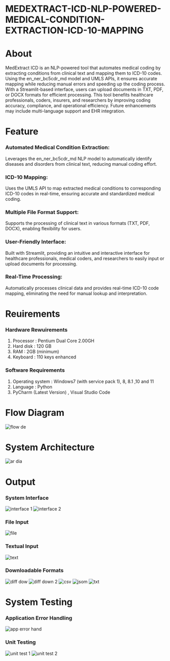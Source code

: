 # MEDEXTRACT-ICD-NLP-POWERED-MEDICAL-CONDITION-EXTRACTION-ICD-10-MAPPING

# About
MedExtract ICD is an NLP-powered tool that automates medical coding by extracting conditions from clinical text and mapping them to ICD-10 codes. Using the en_ner_bc5cdr_md model and UMLS APIs, it ensures accurate mapping while reducing manual errors and speeding up the coding process. With a Streamlit-based interface, users can upload documents in TXT, PDF, or DOCX formats for efficient processing. This tool benefits healthcare professionals, coders, insurers, and researchers by improving coding accuracy, compliance, and operational efficiency. Future enhancements may include multi-language support and EHR integration.

# Feature
### Automated Medical Condition Extraction:
Leverages the en_ner_bc5cdr_md NLP model to automatically identify diseases and disorders from clinical text, reducing manual coding effort.

### ICD-10 Mapping: 
Uses the UMLS API to map extracted medical conditions to corresponding ICD-10 codes in real-time, ensuring accurate and standardized medical coding.

### Multiple File Format Support: 
Supports the processing of clinical text in various formats (TXT, PDF, DOCX), enabling flexibility for users.

### User-Friendly Interface: 
Built with Streamlit, providing an intuitive and interactive interface for healthcare professionals, medical coders, and researchers to easily input or upload documents for processing.

### Real-Time Processing: 
Automatically processes clinical data and provides real-time ICD-10 code mapping, eliminating the need for manual lookup and interpretation.

# Reuirements
### Hardware Rewuirements
1. Processor : Pentium Dual Core 2.00GH
2. Hard disk : 120 GB
3. RAM : 2GB (minimum)
4. Keyboard : 110 keys enhanced

### Software Requirements
1. Operating system : Windows7 (with service pack 1), 8, 8.1 ,10 and 11
2. Language : Python
3. PyCharm (Latest Version) , Visual Studio Code

# Flow Diagram
![flow de](https://github.com/user-attachments/assets/4064fa89-2b5c-4da8-93bb-fd89772ecf35)

# System Architecture
![ar dia](https://github.com/user-attachments/assets/b970cf90-b091-4682-8fb5-5461455202a0)

# Output
### System Interface
![interface 1](https://github.com/user-attachments/assets/60e184f3-1698-495c-8e77-4a9e26d6295d)
![interface 2](https://github.com/user-attachments/assets/0e7056c5-d8ea-4f00-8a52-0ad909778c67)

### File Input
![file](https://github.com/user-attachments/assets/a0a969bf-b423-4289-8ec1-80faf790fbe6)

### Textual Input
![text](https://github.com/user-attachments/assets/e618dc6b-6a15-4dea-a364-ade923bae179)

### Downloadable Formats
![diff dow](https://github.com/user-attachments/assets/ef3f2e5d-1ae7-4c72-b688-ad9875d9a848)
![diff down 2](https://github.com/user-attachments/assets/73101bd3-f0c5-4bbc-9640-93d2df14020a)
![csv](https://github.com/user-attachments/assets/31cd42b2-25b5-4eef-9b35-446986613e6b)
![jsom](https://github.com/user-attachments/assets/69e1bc2b-1d9c-4e6b-91f6-c1bf31ecb49f)
![txt](https://github.com/user-attachments/assets/94c4651e-5296-4a5e-9227-17ada5abe33c)

# System Testing
### Application Error Handling
![app error hand](https://github.com/user-attachments/assets/4592c050-2196-421f-99bc-d1cae598480b)

### Unit Testing
![unit test 1](https://github.com/user-attachments/assets/78356d0f-15f3-4f57-960f-94031d302bbe)
![unit test 2](https://github.com/user-attachments/assets/9c6affb8-f1ba-40ae-9d22-ffb84fa56d0a)
